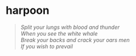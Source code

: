 # harpoon

> *Split your lungs with blood and thunder*  
> *When you see the white whale*  
> *Break your backs and crack your oars men*  
> *If you wish to prevail*
